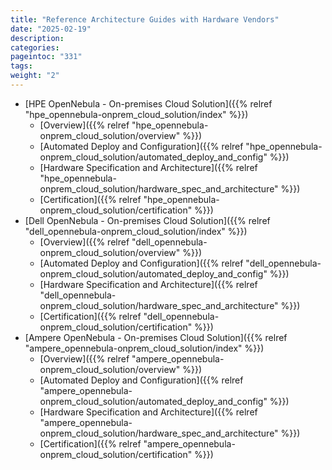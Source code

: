 ```yaml
---
title: "Reference Architecture Guides with Hardware Vendors"
date: "2025-02-19"
description:
categories:
pageintoc: "331"
tags:
weight: "2"
---
```


<a id="reference-architecture-guides-with-hw-vendors"></a>

<!--# Reference Architecture Guides with Hardware Vendors -->

* [HPE OpenNebula - On-premises Cloud Solution]({{% relref "hpe_opennebula-onprem_cloud_solution/index" %}})
  * [Overview]({{% relref "hpe_opennebula-onprem_cloud_solution/overview" %}})
  * [Automated Deploy and Configuration]({{% relref "hpe_opennebula-onprem_cloud_solution/automated_deploy_and_config" %}})
  * [Hardware Specification and Architecture]({{% relref "hpe_opennebula-onprem_cloud_solution/hardware_spec_and_architecture" %}})
  * [Certification]({{% relref "hpe_opennebula-onprem_cloud_solution/certification" %}})
* [Dell OpenNebula - On-premises Cloud Solution]({{% relref "dell_opennebula-onprem_cloud_solution/index" %}})
  * [Overview]({{% relref "dell_opennebula-onprem_cloud_solution/overview" %}})
  * [Automated Deploy and Configuration]({{% relref "dell_opennebula-onprem_cloud_solution/automated_deploy_and_config" %}})
  * [Hardware Specification and Architecture]({{% relref "dell_opennebula-onprem_cloud_solution/hardware_spec_and_architecture" %}})
  * [Certification]({{% relref "dell_opennebula-onprem_cloud_solution/certification" %}})
* [Ampere OpenNebula - On-premises Cloud Solution]({{% relref "ampere_opennebula-onprem_cloud_solution/index" %}})
  * [Overview]({{% relref "ampere_opennebula-onprem_cloud_solution/overview" %}})
  * [Automated Deploy and Configuration]({{% relref "ampere_opennebula-onprem_cloud_solution/automated_deploy_and_config" %}})
  * [Hardware Specification and Architecture]({{% relref "ampere_opennebula-onprem_cloud_solution/hardware_spec_and_architecture" %}})
  * [Certification]({{% relref "ampere_opennebula-onprem_cloud_solution/certification" %}})

